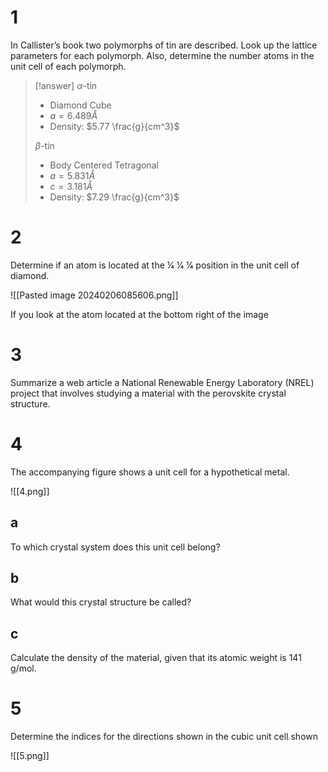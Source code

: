 # 1

In Callister’s book two polymorphs of tin are described. Look up the lattice parameters for each polymorph. Also, determine the number atoms in the unit cell of each polymorph.

> [!answer]
> $\alpha$-tin
> - Diamond Cube
> - $a=6.489Å$
> - Density: $5.77 \frac{g}{cm^3}$
> 
> $\beta$-tin
> - Body Centered Tetragonal
> - $a=5.831Å$
> - $c=3.181Å$
> - Density: $7.29 \frac{g}{cm^3}$

# 2

Determine if an atom is located at the 1⁄4 1⁄4 1⁄4 position in the unit cell of diamond.

![[Pasted image 20240206085606.png]]

If you look at the atom located at the bottom right of the image

# 3

Summarize a web article a National Renewable Energy Laboratory (NREL) project that involves studying a material with the perovskite crystal structure.



# 4

The accompanying figure shows a unit cell for a hypothetical metal.

![[4.png]]

## a

To which crystal system does this unit cell belong?

## b

What would this crystal structure be called?

## c

Calculate the density of the material, given that its atomic weight is 141 g/mol.

# 5

Determine the indices for the directions shown in the cubic unit cell shown

![[5.png]]
